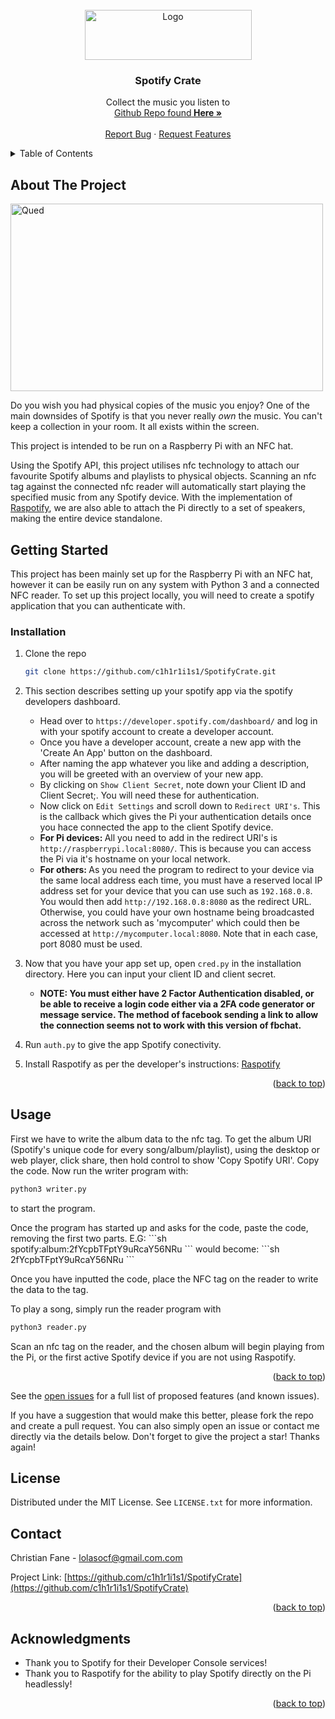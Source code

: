 <div id="top"></div>

<!-- PROJECT LOGO -->
<br />
<div align="center">
  <a href="https://github.com/c1h1r1i1s1/SpotifyCrate">
    <img src="logo.png" alt="Logo" width="267" height="80">
  </a>

<h3 align="center">Spotify Crate</h3>

  <p align="center">
    Collect the music you listen to
    <br />
    <a href="https://github.com/c1h1r1i1s1/SpotifyCrate">Github Repo found<strong> Here »</strong></a>
    <br />
    <br />
    <a href="https://github.com/c1h1r1i1s1/SpotifyCrate/issues">Report Bug</a>
    ·
    <a href="https://github.com/c1h1r1i1s1/SpotifyCrate/issues">Request Features</a>
  </p>
</div>



<!-- TABLE OF CONTENTS -->
<details>
  <summary>Table of Contents</summary>
  <ol>
    <li>
      <a href="#about-the-project">About The Project</a>
    </li>
    <li>
      <a href="#getting-started">Getting Started</a>
      <ul>
        <li><a href="#prerequisites">Prerequisites</a></li>
        <li><a href="#installation">Installation</a></li>
      </ul>
    </li>
    <li><a href="#usage">Usage</a></li>
    <li><a href="#contact">Contact</a></li>
    <li><a href="#acknowledgments">Acknowledgments</a></li>
  </ol>
</details>


<!-- ABOUT THE PROJECT -->
## About The Project

<img src="que_added.png" alt="Qued" width="500" height="300" align="center">

Do you wish you had physical copies of the music you enjoy? One of the main downsides of Spotify is that you never really *own* the music. You can't keep a collection in your room. It all exists within the screen.

This project is intended to be run on a Raspberry Pi with an NFC hat.

Using the Spotify API, this project utilises nfc technology to attach our favourite Spotify albums and playlists to physical objects. Scanning an nfc tag against the connected nfc reader will automatically start playing the specified music from any Spotify device. With the implementation of <a href="https://github.com/dtcooper/raspotify">Raspotify</a>, we are also able to attach the Pi directly to a set of speakers, making the entire device standalone. 

<!--Here's a blank template to get started: To avoid retyping too much info. Do a search and replace with your text editor for the following: `c1h1r1i1s1`, `SpotifyCrate`, `twitter_handle`, `linkedin_username`, `email`, `email_client`, `project_title`, `project_description`
-->

<!-- GETTING STARTED -->
## Getting Started

This project has been mainly set up for the Raspberry Pi with an NFC hat, however it can be easily run on any system with Python 3 and a connected NFC reader.
To set up this project locally, you will need to create a spotify application that you can authenticate with. 

### Installation

1. Clone the repo
   ```sh
   git clone https://github.com/c1h1r1i1s1/SpotifyCrate.git
   ```
2. This section describes setting up your spotify app via the spotify developers dashboard.
   * Head over to `https://developer.spotify.com/dashboard/` and log in with your spotify account to create a developer account.
   * Once you have a developer account, create a new app with the 'Create An App' button on the dashboard.
   * After naming the app whatever you like and adding a description, you will be greeted with an overview of your new app.
   * By clicking on `Show Client Secret`, note down your Client ID and Client Secret;. You will need these for authentication.
   * Now click on `Edit Settings` and scroll down to `Redirect URI's`. This is the callback which gives the Pi your authentication details once you hace connected the app to the client Spotify device.
   * <b> For Pi devices: </b> All you need to add in the redirect URI's is `http://raspberrypi.local:8080/`. This is because you can access the Pi via it's hostname on your local network.
   * <b> For others: </b> As you need the program to redirect to your device via the same local address each time, you must have a reserved local IP address set for your device that you can use such as `192.168.0.8`. You would then add `http://192.168.0.8:8080` as the redirect URL. Otherwise, you could have your own hostname being broadcasted across the network such as 'mycomputer' which could then be accessed at `http://mycomputer.local:8080`. Note that in each case, port 8080 must be used.

3. Now that you have your app set up, open `cred.py` in the installation directory. Here you can input your client ID and client secret.
   * <b> NOTE: You must either have 2 Factor Authentication disabled, or be able to receive a login code either via a 2FA code generator or message service. The method of facebook sending a link to allow the connection seems not to work with this version of fbchat.</b>

4. Run `auth.py` to give the app Spotify conectivity.

5. Install Raspotify as per the developer's instructions: <a href="https://github.com/dtcooper/raspotify">Raspotify</a>

<p align="right">(<a href="#top">back to top</a>)</p>

<!-- USAGE EXAMPLES -->
## Usage

First we have to write the album data to the nfc tag. To get the album URI (Spotify's unique code for every song/album/playlist), using the desktop or web player, click share, then hold control to show 'Copy Spotify URI'. Copy the code. Now run the writer program with:
   ```sh
   python3 writer.py
   ```
to start the program.
<p>
Once the program has started up and asks for the code, paste the code, removing the first two parts. E.G:
   ```sh
   spotify:album:2fYcpbTFptY9uRcaY56NRu
   ```
would become:
   ```sh
   2fYcpbTFptY9uRcaY56NRu
   ```

Once you have inputted the code, place the NFC tag on the reader to write the data to the tag.

<p>

To play a song, simply run the reader program with
   ```sh
   python3 reader.py
   ```
Scan an nfc tag on the reader, and the chosen album will begin playing from the Pi, or the first active Spotify device if you are not using Raspotify.
</p>

<p align="right">(<a href="#top">back to top</a>)</p>


See the [open issues](https://github.com/c1h1r1i1s1/SpotifyCrate/issues) for a full list of proposed features (and known issues).

If you have a suggestion that would make this better, please fork the repo and create a pull request. You can also simply open an issue or contact me directly via the details below.
Don't forget to give the project a star! Thanks again!

<!-- LICENSE -->
## License

Distributed under the MIT License. See `LICENSE.txt` for more information.

<!-- CONTACT -->
## Contact

Christian Fane - lolasocf@gmail.com.com

Project Link: [https://github.com/c1h1r1i1s1/SpotifyCrate](https://github.com/c1h1r1i1s1/SpotifyCrate)

<p align="right">(<a href="#top">back to top</a>)</p>



<!-- ACKNOWLEDGMENTS -->
## Acknowledgments

* Thank you to Spotify for their Developer Console services!
* Thank you to Raspotify for the ability to play Spotify directly on the Pi headlessly!

<p align="right">(<a href="#top">back to top</a>)</p>



<!-- MARKDOWN LINKS & IMAGES -->
<!-- https://www.markdownguide.org/basic-syntax/#reference-style-links -->
[issues-shield]: https://img.shields.io/github/issues/c1h1r1i1s1/SpotifyCrate.svg?style=for-the-badge
[issues-url]: https://github.com/c1h1r1i1s1/SpotifyCrate/issues
[product-screenshot]: images/screenshot.png
